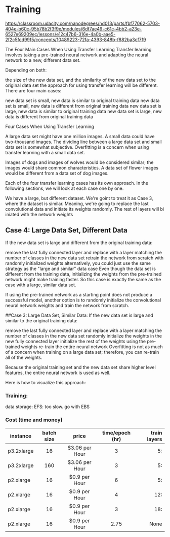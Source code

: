 # Training


https://classroom.udacity.com/nanodegrees/nd013/parts/fbf77062-5703-404e-b60c-95b78b2f3f9e/modules/6df7ae49-c61c-4bb2-a23e-6527e69209ec/lessons/e12c47b6-316e-4a0b-aae5-2f2c5fcd99f5/concepts/10489223-72fa-4393-848b-f882ba3cf7f9


The Four Main Cases When Using Transfer Learning
Transfer learning involves taking a pre-trained neural network and adapting the neural network to a new, different data set.

Depending on both:

the size of the new data set, and
the similarity of the new data set to the original data set
the approach for using transfer learning will be different. There are four main cases:

new data set is small, new data is similar to original training data
new data set is small, new data is different from original training data
new data set is large, new data is similar to original training data
new data set is large, new data is different from original training data

Four Cases When Using Transfer Learning

A large data set might have one million images. A small data could have two-thousand images. The dividing line between a large data set and small data set is somewhat subjective. Overfitting is a concern when using transfer learning with a small data set.

Images of dogs and images of wolves would be considered similar; the images would share common characteristics. A data set of flower images would be different from a data set of dog images.

Each of the four transfer learning cases has its own approach. In the following sections, we will look at each case one by one.



We have a large, but different dataset. We're goint to treat it as Case 3, where the dataset is similar. Meaning,
we're going to replace the last convolutional data and initiate its weights randomly. The rest of layers will bi iniated with the network weights


## Case 4: Large Data Set, Different Data
If the new data set is large and different from the original training data:

remove the last fully connected layer and replace with a layer matching the number of classes in the new data set
retrain the network from scratch with randomly initialized weights
alternatively, you could just use the same strategy as the "large and similar" data case
Even though the data set is different from the training data, initializing the weights from the pre-trained network might make training faster. So this case is exactly the same as the case with a large, similar data set.

If using the pre-trained network as a starting point does not produce a successful model, another option is to randomly initialize the convolutional neural network weights and train the network from scratch.

##Case 3: Large Data Set, Similar Data:
If the new data set is large and similar to the original training data:

remove the last fully connected layer and replace with a layer matching the number of classes in the new data set
randomly initialize the weights in the new fully connected layer
initialize the rest of the weights using the pre-trained weights
re-train the entire neural network
Overfitting is not as much of a concern when training on a large data set; therefore, you can re-train all of the weights.

Because the original training set and the new data set share higher level features, the entire neural network is used as well.

Here is how to visualize this approach:



### Training:
data storage:
EFS: too slow. go with EBS

### Cost (time and money)


| instance       |batch size      |price           |time/epoch (hr) | train layers|
| ------------- |:-------------:| :---------------:| :-------------:|------------:|
|p3.2xlarge     |         16   |  $3.06 per Hour   |   3            |    5:       | 
|p3.2xlarge     |        160   |  $3.06 per Hour   |   3            |    5:       | 
|p2.xlarge      |         16   |  $0.9 per Hour    |   6            |    5:       | 
|p2.xlarge      |         16   |  $0.9 per Hour    |   4            |    12:      |     
|p2.xlarge      |         16   |  $0.9 per Hour    |   3            |    18:      |     
|p2.xlarge      |         16   |  $0.9 per Hour    |   2.75         |    None     |     
